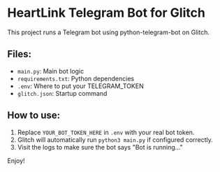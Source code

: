 
# HeartLink Telegram Bot for Glitch

This project runs a Telegram bot using python-telegram-bot on Glitch.

## Files:
- `main.py`: Main bot logic
- `requirements.txt`: Python dependencies
- `.env`: Where to put your TELEGRAM_TOKEN
- `glitch.json`: Startup command

## How to use:

1. Replace `YOUR_BOT_TOKEN_HERE` in `.env` with your real bot token.
2. Glitch will automatically run `python3 main.py` if configured correctly.
3. Visit the logs to make sure the bot says "Bot is running..."

Enjoy!
